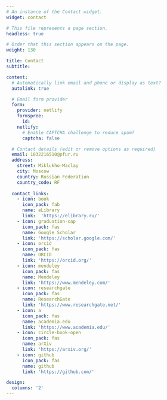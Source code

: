 ```yaml
---
# An instance of the Contact widget.
widget: contact

# This file represents a page section.
headless: true

# Order that this section appears on the page.
weight: 130

title: Contact
subtitle:

content:
  # Automatically link email and phone or display as text?
  autolink: true

  # Email form provider
  form:
    provider: netlify
    formspree:
      id:
    netlify:
      # Enable CAPTCHA challenge to reduce spam?
      captcha: false

  # Contact details (edit or remove options as required)
  email: 1032216510@pfur.ru
  address:
    street: Miklukho-Maclay
    city: Moscow
    country: Russian Federation
    country_code: RF
 
  contact_links:
    - icon: book
      icon_pack: fab
      name: eLibrary
      link:  'https://elibrary.ru/'
    - icon: graduation-cap
      icon_pack: fas
      name: Google Scholar
      link: 'https://scholar.google.com/'
    - icon: orcid
      icon_pack: fas
      name: ORCID
      link: 'https://orcid.org/'
    - icon: mendeley
      icon_pack: fas
      name: Mendeley
      link: 'https://www.mendeley.com/'
    - icon: researchgate
      icon_pack: fas
      name: ResearchGate
      link: 'https://www.researchgate.net/'
    - icon: a
      icon_pack: fas
      name: academia.edu
      link: 'https://www.academia.edu/'
    - icon: circle-book-open
      icon_pack: fas
      name: arXiv
      link: 'https://arxiv.org/'
    - icon: github
      icon_pack: fas
      name: github
      link: 'https://github.com/'

design:
  columns: '2'
---
```

